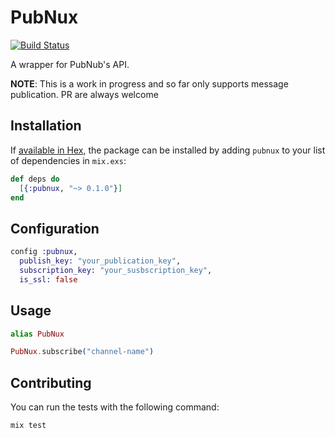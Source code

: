 # PubNux
[![Build Status](https://travis-ci.org/MrCoffey/pubnux.svg?branch=master)](https://travis-ci.org/MrCoffey/pubnux)

A wrapper for PubNub's API.

**NOTE**: This is a work in progress and so far only supports message publication. PR are always welcome

## Installation

If [available in Hex](https://hex.pm/docs/publish), the package can be installed
by adding `pubnux` to your list of dependencies in `mix.exs`:

```elixir
def deps do
  [{:pubnux, "~> 0.1.0"}]
end
```

## Configuration

```elixir
config :pubnux,
  publish_key: "your_publication_key",
  subscription_key: "your_susbscription_key",
  is_ssl: false
```

## Usage

```elixir
alias PubNux

PubNux.subscribe("channel-name")
```

## Contributing

You can run the tests with the following command:

```elixir
mix test
```
